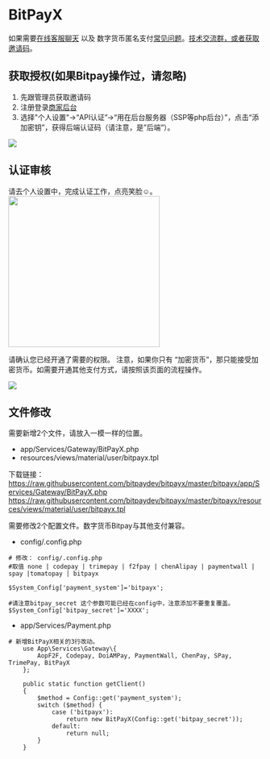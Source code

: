 # BitPayX 


如果需要[在线客服聊天](https://bitpay.dev) 以及 数字货币匿名支付[常见问题](https://github.com/bitpaydev/docs/blob/master/FAQ.md)。[技术交流群，或者获取邀请码](https://t.me/joinchat/GLKSKhUnE4GvEAPgqtChAQ)。


## 获取授权(如果Bitpay操作过，请忽略)

 1. 先跟管理员获取邀请码
 2. 注册登录[商家后台](https://merchants.mugglepay.com)
 3. 选择"个人设置"->“API认证”->“用在后台服务器（SSP等php后台）”，点击“添加密钥”，获得后端认证码（请注意，是”后端“）。
<img src="https://cdn.mugglepay.com/docs/whmcs/getapi.png" />


## 认证审核
 请去个人设置中，完成认证工作，点亮笑脸☺。<br />
 <img width="300" src="https://user-images.githubusercontent.com/50819254/59549161-21656f80-8f8c-11e9-8127-3b369ab85b4f.jpg" />
 
 
请确认您已经开通了需要的权限。
注意，如果你只有 “加密货币”，那只能接受加密货币。如需要开通其他支付方式，请按照该页面的流程操作。

<img src="https://cdn.mugglepay.com/docs/whmcs/permission.png" />

 
## 文件修改

需要新增2个文件，请放入一模一样的位置。
  *  app/Services/Gateway/BitPayX.php
  *  resources/views/material/user/bitpayx.tpl
  
  下载链接：
  https://raw.githubusercontent.com/bitpaydev/bitpayx/master/bitpayx/app/Services/Gateway/BitPayX.php
  https://raw.githubusercontent.com/bitpaydev/bitpayx/master/bitpayx/resources/views/material/user/bitpayx.tpl

需要修改2个配置文件。数字货币Bitpay与其他支付兼容。

 * config/.config.php

```
# 修改： config/.config.php
#取值 none | codepay | trimepay | f2fpay | chenAlipay | paymentwall | spay |tomatopay | bitpayx

$System_Config['payment_system']='bitpayx';

#请注意bitpay_secret 这个参数可能已经在config中，注意添加不要重复覆盖。
$System_Config['bitpay_secret']='XXXX';

```
  * app/Services/Payment.php 
  
```
# 新增BitPayX相关的3行改动。
    use App\Services\Gateway\{
        AopF2F, Codepay, DoiAMPay, PaymentWall, ChenPay, SPay, TrimePay, BitPayX
    };

    public static function getClient()
    {
        $method = Config::get('payment_system');
        switch ($method) {
            case ('bitpayx'):
                return new BitPayX(Config::get('bitpay_secret'));
            default:
                return null;
        }
    }

```
